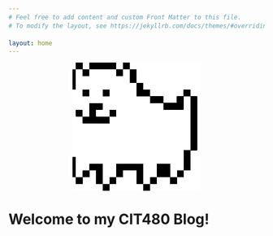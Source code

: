 ```yaml
---
# Feel free to add content and custom Front Matter to this file.
# To modify the layout, see https://jekyllrb.com/docs/themes/#overriding-theme-defaults

layout: home
---
```

<html>
  <head>
    <meta charset="utf-8">
    <title>CIT480 Blog</title>
    <style>
      .center {
                display: block;
                margin-left: auto;
                margin-right: auto;
                width: 50%;
            }
      h1 {
        margin: center;
      }
    </style>
  </head>
  <body>
    <img src="Annoying_Dog_sprite.gif" class="center">
    <h1>Welcome to my CIT480 Blog!</h1>
  </body>
</html>